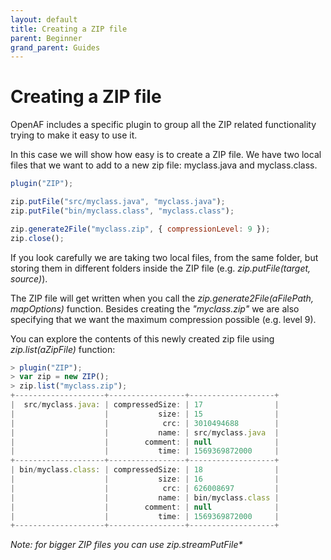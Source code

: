 ```yaml
---
layout: default
title: Creating a ZIP file
parent: Beginner
grand_parent: Guides
---
```


# Creating a ZIP file

OpenAF includes a specific plugin to group all the ZIP related functionality trying to make it easy to use it.

In this case we will show how easy is to create a ZIP file. We have two local files that we want to add to a new zip file: myclass.java and myclass.class.

````javascript
plugin("ZIP");

zip.putFile("src/myclass.java", "myclass.java");
zip.putFile("bin/myclass.class", "myclass.class");

zip.generate2File("myclass.zip", { compressionLevel: 9 });
zip.close();
````

If you look carefully we are taking two local files, from the same folder, but storing them in different folders inside the ZIP file (e.g. _zip.putFile(target, source)_).

The ZIP file will get written when you call the _zip.generate2File(aFilePath, mapOptions)_ function. Besides creating the _"myclass.zip"_ we are also specifying that we want the maximum compression possible (e.g. level 9).

You can explore the contents of this newly created zip file using _zip.list(aZipFile)_ function:

````javascript
> plugin("ZIP");
> var zip = new ZIP();
> zip.list("myclass.zip");
+--------------------+-----------------+-------------------+
|  src/myclass.java: | compressedSize: | 17                |
|                    |           size: | 15                |
|                    |            crc: | 3010494688        |
|                    |           name: | src/myclass.java  |
|                    |        comment: | null              |
|                    |           time: | 1569369872000     |
+--------------------+-----------------+-------------------+
| bin/myclass.class: | compressedSize: | 18                |
|                    |           size: | 16                |
|                    |            crc: | 626008697         |
|                    |           name: | bin/myclass.class |
|                    |        comment: | null              |
|                    |           time: | 1569369872000     |
+--------------------+-----------------+-------------------+
````

_Note: for bigger ZIP files you can use zip.streamPutFile*_